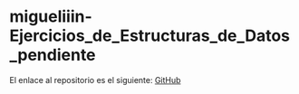 # migueliiin-Ejercicios_de_Estructuras_de_Datos_pendiente

El enlace al repositorio es el siguiente: [GitHub](https://github.com/migueliiin/migueliiin-Ejercicios_de_Estructuras_de_Datos_pendiente.git)